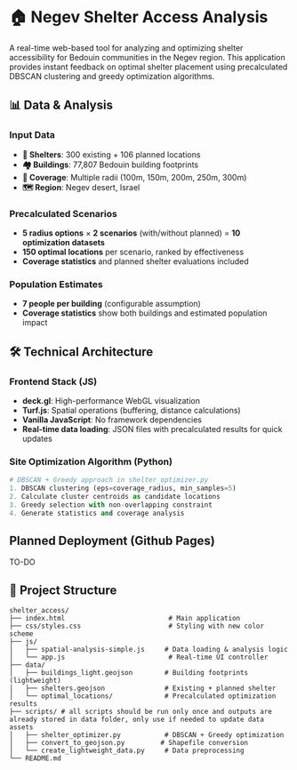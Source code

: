# 🏠 Negev Shelter Access Analysis

A real-time web-based tool for analyzing and optimizing shelter accessibility for Bedouin communities in the Negev region. This application provides instant feedback on optimal shelter placement using precalculated DBSCAN clustering and greedy optimization algorithms.


## 📊 Data & Analysis

### **Input Data**
- **📍 Shelters**: 300 existing + 106 planned locations
- **🏘️ Buildings**: 77,807 Bedouin building footprints
- **📏 Coverage**: Multiple radii (100m, 150m, 200m, 250m, 300m)
- **🗺️ Region**: Negev desert, Israel

### **Precalculated Scenarios**
- **5 radius options** × **2 scenarios** (with/without planned) = **10 optimization datasets**
- **150 optimal locations** per scenario, ranked by effectiveness
- **Coverage statistics** and planned shelter evaluations included

### **Population Estimates**
- **7 people per building** (configurable assumption)
- **Coverage statistics** show both buildings and estimated population impact

## 🛠️ Technical Architecture

### **Frontend Stack (JS)**
- **deck.gl**: High-performance WebGL visualization
- **Turf.js**: Spatial operations (buffering, distance calculations)
- **Vanilla JavaScript**: No framework dependencies
- **Real-time data loading**: JSON files with precalculated results for quick updates

### **Site Optimization Algorithm (Python)**
```python
# DBSCAN + Greedy approach in shelter_optimizer.py
1. DBSCAN clustering (eps=coverage_radius, min_samples=5)
2. Calculate cluster centroids as candidate locations
3. Greedy selection with non-overlapping constraint
4. Generate statistics and coverage analysis
```

## Planned Deployment (Github Pages)
TO-DO

## 📁 Project Structure

```
shelter_access/
├── index.html                          # Main application
├── css/styles.css                      # Styling with new color scheme
├── js/
│   ├── spatial-analysis-simple.js     # Data loading & analysis logic
│   └── app.js                          # Real-time UI controller
├── data/
│   ├── buildings_light.geojson        # Building footprints (lightweight)
│   ├── shelters.geojson               # Existing + planned shelter 
│   └── optimal_locations/             # Precalculated optimization results
├── scripts/ # all scripts should be run only once and outputs are already stored in data folder, only use if needed to update data assets
│   ├── shelter_optimizer.py           # DBSCAN + Greedy optimization
│   ├── convert_to_geojson.py         # Shapefile conversion 
│   └── create_lightweight_data.py     # Data preprocessing
└── README.md
```

